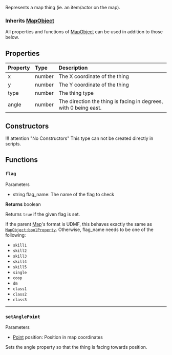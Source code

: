 Represents a map thing (ie. an item/actor on the map).

### Inherits <type>[MapObject](MapObject.md)</type>  
All properties and functions of <type>[MapObject](MapObject.md)</type> can be used in addition to those below.

## Properties

| Property | Type | Description |
|:---------|:-----|:------------|
<prop class="ro">x</prop> | <type>number</type> | The X coordinate of the thing
<prop class="ro">y</prop> | <type>number</type> | The Y coordinate of the thing
<prop class="ro">type</prop> | <type>number</type> | The thing type
<prop class="ro">angle</prop> | <type>number</type> | The direction the thing is facing in degrees, with 0 being east.

## Constructors

!!! attention "No Constructors"
    This type can not be created directly in scripts.

## Functions

### `flag`

<listhead>Parameters</listhead>

* <type>string</type> <arg>flag_name</arg>: The name of the flag to check

**Returns** <type>boolean</type>

Returns `true` if the given flag is set.

If the parent <type>[Map](Map.md)</type>'s format is UDMF, this behaves exactly the same as <code>[MapObject:boolProperty](MapObject.md#boolproperty)</code>. Otherwise, <arg>flag_name</arg> needs to be one of the following:

* `skill1`
* `skill2`
* `skill3`
* `skill4`
* `skill5`
* `single`
* `coop`
* `dm`
* `class1`
* `class2`
* `class3`

---
### `setAnglePoint`

<listhead>Parameters</listhead>

* <type>[Point](Point.md)</type> <arg>position</arg>: Position in map coordinates

Sets the <prop>angle</prop> property so that the thing is facing towards <arg>position</arg>.
